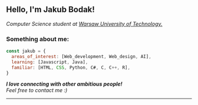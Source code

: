<h2> Hello, I'm Jakub Bodak!</h2>
<p><em>Computer Science student at <a href="https://www.pw.edu.pl/">Warsaw University of Technology.</a></em></p>

### Something about me:

```javascript
const jakub = {
  areas_of_interest: [Web_development, Web_design, AI],
  learning: [Javascript, Java],
  familiar: [HTML, CSS, Python, C#, C, C++, R],
}
```
<em><b>I love connecting with other ambitious people!</b>
<br>Feel free to contact me :)</b></em>

---
